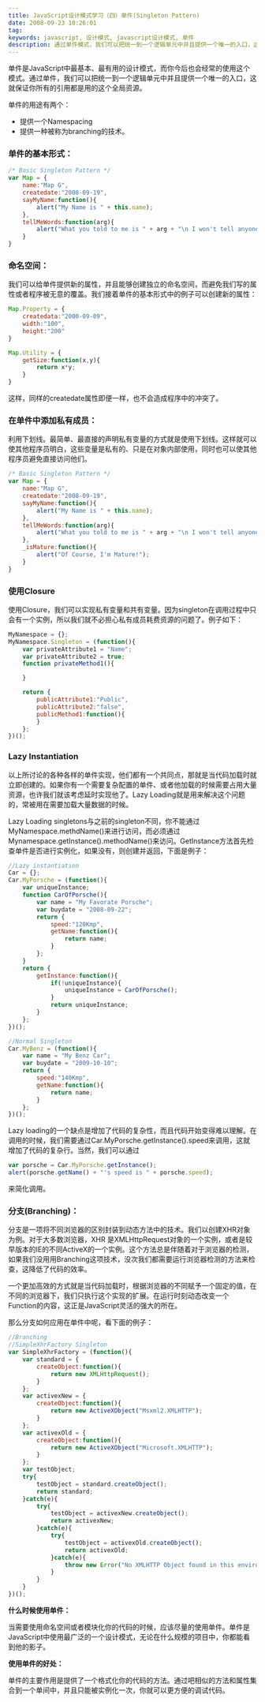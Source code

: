 ```yaml
---
title: JavaScript设计模式学习（四）单件(Singleton Pattern)
date: 2008-09-23 10:26:01
tag: 
keywords: javascript, 设计模式, javascript设计模式, 单件
description: 通过单件模式，我们可以把统一到一个逻辑单元中并且提供一个唯一的入口，这就保证你所有的引用都是用的这个全局资源。
---
```



单件是JavaScript中最基本、最有用的设计模式，而你今后也会经常的使用这个模式。通过单件，我们可以把统一到一个逻辑单元中并且提供一个唯一的入口，这就保证你所有的引用都是用的这个全局资源。

单件的用途有两个：

* 提供一个Namespacing
* 提供一种被称为branching的技术。

### **单件的基本形式：**

```javascript
/* Basic Singleton Pattern */
var Map = {
    name:"Map G",
    createdate:"2008-09-19",
    sayMyName:function(){
        alert("My Name is " + this.name);
    },
    tellMeWords:function(arg){
        alert("What you told to me is " + arg + "\n I won't tell anyone!")
    }
}
```

### **命名空间：**

我们可以给单件提供新的属性，并且能够创建独立的命名空间，而避免我们写的属性或者程序被无意的覆盖。我们接着单件的基本形式中的例子可以创建新的属性：

```JavaScript
Map.Property = {
    createdata:"2000-09-09",
    width:"100",
    height:"200"
}

Map.Utility = {
    getSize:function(x,y){
        return x*y;
    }
}
```

这样，同样的createdate属性即便一样，也不会造成程序中的冲突了。

### **在单件中添加私有成员：**

利用下划线。最简单、最直接的声明私有变量的方式就是使用下划线。这样就可以使其他程序员明白，这些变量是私有的、只是在对象内部使用，同时也可以使其他程序员避免直接访问他们。

```JavaScript
/* Basic Singleton Pattern */
var Map = {
    name:"Map G",
    createdate:"2008-09-19",
    sayMyName:function(){
        alert("My Name is " + this.name);
    },
    tellMeWords:function(arg){
        alert("What you told to me is " + arg + "\n I won't tell anyone!")
    },
    _isMature:function(){
        alert("Of Course, I'm Mature!");
    }
}
```

### **使用Closure**

使用Closure，我们可以实现私有变量和共有变量。因为singleton在调用过程中只会有一个实例，所以我们就不必担心私有成员耗费资源的问题了。例子如下：

```javascript
MyNamespace = {};
MyNamespace.Singleton = (function(){
    var privateAttribute1 = "Name";
    var privateAttribute2 = true;
    function privateMethod1(){

    }

    return {
        publicAttribute1:"Public",
        publicAttribute2:"false",
        publicMethod1:function(){
        }
    };
})();
```

### **Lazy Instantiation**
以上所讨论的各种各样的单件实现，他们都有一个共同点，那就是当代码加载时就立即创建的。如果你有一个需要复杂配置的单件、或者他加载的时候需要占用大量资源，也许我们就该考虑延时实现他了。Lazy Loading就是用来解决这个问题的，常被用在需要加载大量数据的时候。

Lazy Loading singletons与之前的singleton不同，你不能通过MyNamespace.methdName()来进行访问，而必须通过Mynamespace.getInstance().methodName()来访问。GetInstance方法首先检查单件是否进行实例化，如果没有，则创建并返回，下面是例子：

```javascript
//Lazy instantiation
Car = {};
Car.MyPorsche = (function(){
    var uniqueInstance;
    function CarOfPorsche(){
        var name = "My Favorate Porsche";
        var buydate = "2008-09-22";
        return {
            speed:"120Kmp",
            getName:function(){
                return name;
            }
        };
    }
    return {
        getInstance:function(){
            if(!uniqueInstance){
                uniqueInstance = CarOfPorsche();
            }
            return uniqueInstance;
        }
    };
})();

//Normal Singleton
Car.MyBenz = (function(){
    var name = "My Benz Car";
    var buydate = "2009-10-10";
    return {
        speed:"140Kmp",
        getName:function(){
            return name;
        }
    };
})();
```

Lazy loading的一个缺点是增加了代码的复杂性，而且代码开始变得难以理解。在调用的时候，我们需要通过Car.MyPorsche.getInstance().speed来调用，这就增加了代码的复杂行。当然，我们可以通过

```javascript
var porsche = Car.MyPorsche.getInstance();
alert(porsche.getName() + "'s speed is " + porsche.speed);
```

来简化调用。

### **分支(Branching)：**

分支是一项将不同浏览器的区别封装到动态方法中的技术。我们以创建XHR对象为例。对于大多数浏览器，XHR 是XMLHttpRequest对象的一个实例，或者是较早版本的IE的不同ActiveX的一个实例。这个方法总是伴随着对于浏览器的检测，如果我们没用用Branching这项技术，没次我们都需要运行浏览器检测的方法来检查，这降低了代码的效率。

一个更加高效的方式就是当代码加载时，根据浏览器的不同赋予一个固定的值，在不同的浏览器下，我们只执行这个实现的扩展。在运行时刻动态改变一个Function的内容，这正是JavaScript灵活的强大的所在。

那么分支如何应用在单件中呢，看下面的例子：

```javascript
//Branching
//SimpleXhrFactory Singleton
var SimpleXhrFactory = (function(){
    var standard = {
        createObject:function(){
            return new XMLHttpRequest();
        }
    };
    var activexNew = {
        createObject:function(){
            return new ActiveXObject("Msxml2.XMLHTTP");
        }
    };
    var activexOld = {
        createObject:function(){
            return new ActiveXObject("Microsoft.XMLHTTP");
        }
    };
    var testObject;
    try{
        testObject = standard.createObject();
        return standard;
    }catch(e){
        try{
            testObject = activexNew.createObject();
            return activexNew;
        }catch(e){
            try{
                testObject = activexOld.createObject();
                return activexOld;
            }catch(e){
                throw new Error("No XMLHTTP Object found in this environment!");
            }
        }
    }
})();
```

**什么时候使用单件：**

当需要使用命名空间或者模块化你的代码的时候，应该尽量的使用单件。单件是JavaScript中使用最广泛的一个设计模式，无论在什么规模的项目中，你都能看到他的影子。

**使用单件的好处：**

单件的主要作用是提供了一个格式化你的代码的方法。通过吧相似的方法和属性集合到一个单间中，并且只能被实例化一次，你就可以更方便的调试代码。












